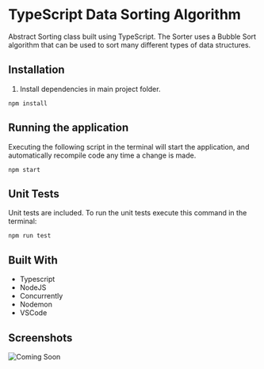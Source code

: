 # TypeScript Data Sorting Algorithm

Abstract Sorting class built using TypeScript. The Sorter uses a Bubble Sort algorithm that can be used to sort many different types of data structures.

## Installation

1. Install dependencies in main project folder.

```
npm install
```

## Running the application

Executing the following script in the terminal will start the application, and automatically recompile code any time a change is made.

```
npm start
```

## Unit Tests

Unit tests are included. To run the unit tests execute this command in the terminal:

```
npm run test
```

## Built With

- Typescript
- NodeJS
- Concurrently
- Nodemon
- VSCode

## Screenshots

![Coming Soon](https://upload.wikimedia.org/wikipedia/commons/8/80/Comingsoon.png "Coming Soon")
